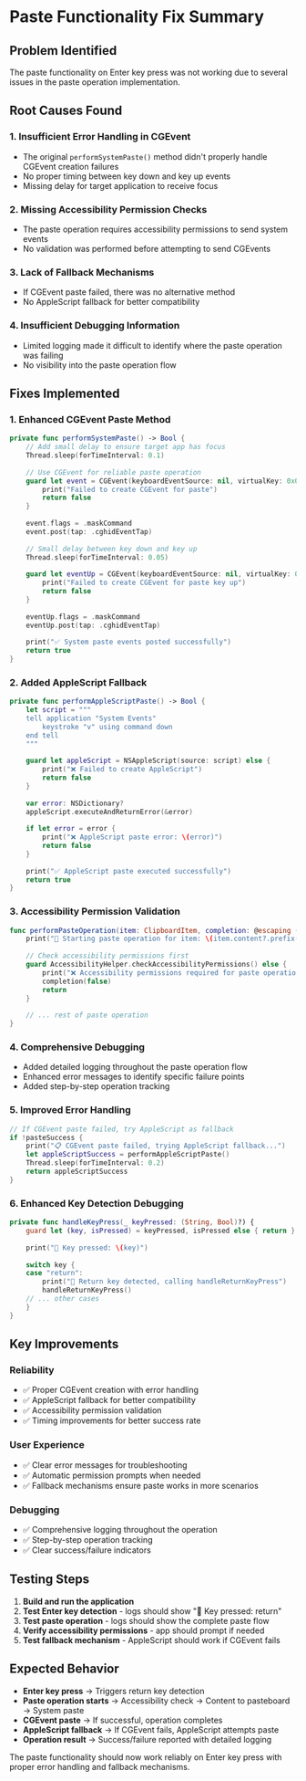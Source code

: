 # Paste Functionality Fix Summary

## Problem Identified
The paste functionality on Enter key press was not working due to several issues in the paste operation implementation.

## Root Causes Found

### 1. **Insufficient Error Handling in CGEvent**
- The original `performSystemPaste()` method didn't properly handle CGEvent creation failures
- No proper timing between key down and key up events
- Missing delay for target application to receive focus

### 2. **Missing Accessibility Permission Checks**
- The paste operation requires accessibility permissions to send system events
- No validation was performed before attempting to send CGEvents

### 3. **Lack of Fallback Mechanisms**
- If CGEvent paste failed, there was no alternative method
- No AppleScript fallback for better compatibility

### 4. **Insufficient Debugging Information**
- Limited logging made it difficult to identify where the paste operation was failing
- No visibility into the paste operation flow

## Fixes Implemented

### 1. **Enhanced CGEvent Paste Method**
```swift
private func performSystemPaste() -> Bool {
    // Add small delay to ensure target app has focus
    Thread.sleep(forTimeInterval: 0.1)
    
    // Use CGEvent for reliable paste operation
    guard let event = CGEvent(keyboardEventSource: nil, virtualKey: 0x09, keyDown: true) else {
        print("Failed to create CGEvent for paste")
        return false
    }
    
    event.flags = .maskCommand
    event.post(tap: .cghidEventTap)
    
    // Small delay between key down and key up
    Thread.sleep(forTimeInterval: 0.05)
    
    guard let eventUp = CGEvent(keyboardEventSource: nil, virtualKey: 0x09, keyDown: false) else {
        print("Failed to create CGEvent for paste key up")
        return false
    }
    
    eventUp.flags = .maskCommand
    eventUp.post(tap: .cghidEventTap)
    
    print("✅ System paste events posted successfully")
    return true
}
```

### 2. **Added AppleScript Fallback**
```swift
private func performAppleScriptPaste() -> Bool {
    let script = """
    tell application "System Events"
        keystroke "v" using command down
    end tell
    """
    
    guard let appleScript = NSAppleScript(source: script) else {
        print("❌ Failed to create AppleScript")
        return false
    }
    
    var error: NSDictionary?
    appleScript.executeAndReturnError(&error)
    
    if let error = error {
        print("❌ AppleScript paste error: \(error)")
        return false
    }
    
    print("✅ AppleScript paste executed successfully")
    return true
}
```

### 3. **Accessibility Permission Validation**
```swift
func performPasteOperation(item: ClipboardItem, completion: @escaping (Bool) -> Void) {
    print("🚀 Starting paste operation for item: \(item.content?.prefix(30) ?? "Image")")
    
    // Check accessibility permissions first
    guard AccessibilityHelper.checkAccessibilityPermissions() else {
        print("❌ Accessibility permissions required for paste operation")
        completion(false)
        return
    }
    
    // ... rest of paste operation
}
```

### 4. **Comprehensive Debugging**
- Added detailed logging throughout the paste operation flow
- Enhanced error messages to identify specific failure points
- Added step-by-step operation tracking

### 5. **Improved Error Handling**
```swift
// If CGEvent paste failed, try AppleScript as fallback
if !pasteSuccess {
    print("📋 CGEvent paste failed, trying AppleScript fallback...")
    let appleScriptSuccess = performAppleScriptPaste()
    Thread.sleep(forTimeInterval: 0.2)
    return appleScriptSuccess
}
```

### 6. **Enhanced Key Detection Debugging**
```swift
private func handleKeyPress(_ keyPressed: (String, Bool)?) {
    guard let (key, isPressed) = keyPressed, isPressed else { return }
    
    print("🎹 Key pressed: \(key)")
    
    switch key {
    case "return":
        print("🎹 Return key detected, calling handleReturnKeyPress")
        handleReturnKeyPress()
    // ... other cases
    }
}
```

## Key Improvements

### **Reliability**
- ✅ Proper CGEvent creation with error handling
- ✅ AppleScript fallback for better compatibility
- ✅ Accessibility permission validation
- ✅ Timing improvements for better success rate

### **User Experience**
- ✅ Clear error messages for troubleshooting
- ✅ Automatic permission prompts when needed
- ✅ Fallback mechanisms ensure paste works in more scenarios

### **Debugging**
- ✅ Comprehensive logging throughout the operation
- ✅ Step-by-step operation tracking
- ✅ Clear success/failure indicators

## Testing Steps

1. **Build and run the application**
2. **Test Enter key detection** - logs should show "🎹 Key pressed: return"
3. **Test paste operation** - logs should show the complete paste flow
4. **Verify accessibility permissions** - app should prompt if needed
5. **Test fallback mechanism** - AppleScript should work if CGEvent fails

## Expected Behavior

- **Enter key press** → Triggers return key detection
- **Paste operation starts** → Accessibility check → Content to pasteboard → System paste
- **CGEvent paste** → If successful, operation completes
- **AppleScript fallback** → If CGEvent fails, AppleScript attempts paste
- **Operation result** → Success/failure reported with detailed logging

The paste functionality should now work reliably on Enter key press with proper error handling and fallback mechanisms.

